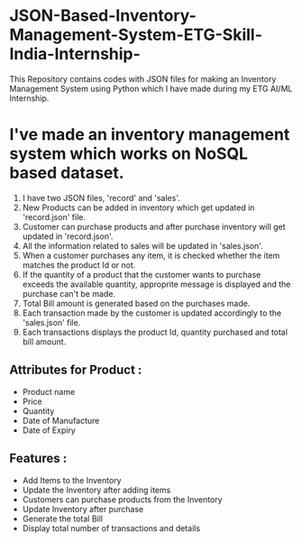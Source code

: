 # JSON-Based-Inventory-Management-System-ETG-Skill-India-Internship-
This Repository contains codes with JSON files for making an Inventory Management System using Python which I have made during my ETG AI/ML Internship.

# I've made an inventory management system which works on NoSQL based dataset.
1. I have two JSON files, 'record' and 'sales'.
2. New Products can be added in inventory which get updated in 'record.json' file.
3. Customer can purchase products and after purchase inventory will get updated in 'record.json'.
4. All the information related to sales will be updated in 'sales.json'.
5. When a customer purchases any item, it is checked whether the item matches the product Id or not.
6. If the quantity of a product that the customer wants to purchase exceeds the available quantity, approprite message is displayed and the purchase can't be made.
7. Total Bill amount is generated based on the purchases made.
8. Each transaction made by the customer is updated accordingly to the 'sales.json' file.
9. Each transactions displays the product Id, quantity purchased and total bill amount.

## Attributes for Product :
* Product name
* Price
* Quantity
* Date of Manufacture
* Date of Expiry

## Features :
* Add Items to the Inventory
* Update the Inventory after adding items
* Customers can purchase products from the Inventory
* Update Inventory after purchase
* Generate the total Bill
* Display total number of transactions and details
